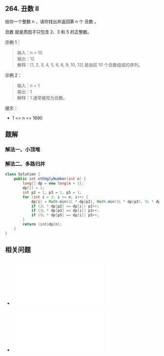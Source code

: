 ## 264. 丑数 II

给你一个整数 n ，请你找出并返回第 n 个 丑数 。

丑数 就是质因子只包含 2、3 和 5 的正整数。

 

示例 1：

>输入：n = 10  
>输出：12  
>解释：[1, 2, 3, 4, 5, 6, 8, 9, 10, 12] 是由前 10 个丑数组成的序列。  

示例 2：

>输入：n = 1  
>输出：1  
>解释：1 通常被视为丑数。  
 

提示：

- 1 <= n <= 1690

## 题解

### 解法一、小顶堆

### 解法二、多路归并

```java
class Solution {
    public int nthUglyNumber(int n) {
        long[] dp = new long[n + 1];
        dp[1] = 1;
        int p2 = 1, p3 = 1, p5 = 1;
        for (int i = 2; i <= n; i++) {
            dp[i] = Math.min(2L * dp[p2], Math.min(3L * dp[p3], 5L * dp[p5]));
            if (2L * dp[p2] == dp[i]) p2++;
            if (3L * dp[p3] == dp[i]) p3++;
            if (5L * dp[p5] == dp[i]) p5++;
        }
        return (int)dp[n];
    }
}
```

## 相关问题

- ![264丑数](264丑数Ⅱ.md)
- ![313超级丑数](313超级丑数.md)
